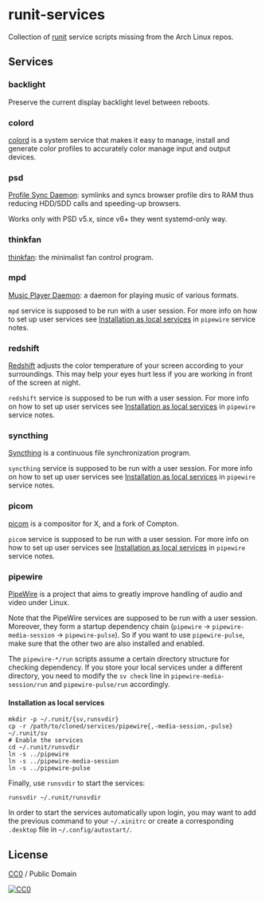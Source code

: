 runit-services
==============

Collection of [runit](http://smarden.org/runit/) service scripts missing from
the Arch Linux repos.

Services
--------

### backlight

Preserve the current display backlight level between reboots.

### colord

[colord](https://www.freedesktop.org/software/colord/) is a system service that
makes it easy to manage, install and generate color profiles to accurately color
manage input and output devices.

### psd

[Profile Sync Daemon](https://github.com/graysky2/profile-sync-daemon): symlinks
and syncs browser profile dirs to RAM thus reducing HDD/SDD calls and
speeding-up browsers.

Works only with PSD v5.x, since v6+ they went systemd-only way.

### thinkfan

[thinkfan](https://github.com/vmatare/thinkfan): the minimalist fan control
program.

### mpd

[Music Player Daemon](https://github.com/MusicPlayerDaemon/MPD): a daemon for
playing music of various formats.

`mpd` service is supposed to be run with a user session. For more info on
how to set up user services see [Installation as local services](#installation-as-local-services) 
in `pipewire` service notes.

### redshift

[Redshift](https://github.com/jonls/redshift) adjusts the color temperature of
your screen according to your surroundings. This may help your eyes hurt less if
you are working in front of the screen at night.

`redshift` service is supposed to be run with a user session. For more info on
how to set up user services see [Installation as local services](#installation-as-local-services) 
in `pipewire` service notes.

### syncthing

[Syncthing](https://github.com/syncthing/syncthing) is a continuous file
synchronization program.

`syncthing` service is supposed to be run with a user session. For more info on
how to set up user services see [Installation as local services](#installation-as-local-services) 
in `pipewire` service notes.

### picom

[picom](https://github.com/yshui/picom) is a compositor for X, and a fork of
Compton.

`picom` service is supposed to be run with a user session. For more info on
how to set up user services see [Installation as local services](#installation-as-local-services) 
in `pipewire` service notes.

### pipewire

[PipeWire](https://pipewire.org/) is a project that aims to greatly improve
handling of audio and video under Linux.

Note that the PipeWire services are supposed to be run with a user session.
Moreover, they form a startup dependency chain (`pipewire` ->
`pipewire-media-session` -> `pipewire-pulse`). So if you want to use
`pipewire-pulse`, make sure that the other two are also installed and enabled.

The `pipewire-*/run` scripts assume a certain directory structure for checking
dependency. If you store your local services under a different directory, you
need to modify the `sv check` line in `pipewire-media-session/run` and
`pipewire-pulse/run` accordingly.

#### Installation as local services

``` shell
mkdir -p ~/.runit/{sv,runsvdir}
cp -r /path/to/cloned/services/pipewire{,-media-session,-pulse} ~/.runit/sv
# Enable the services
cd ~/.runit/runsvdir
ln -s ../pipewire
ln -s ../pipewire-media-session
ln -s ../pipewire-pulse
```

Finally, use `runsvdir` to start the services:
``` shell
runsvdir ~/.runit/runsvdir
```
In order to start the services automatically upon login, you may want to add
the previous command to your `~/.xinitrc` or create a corresponding `.desktop`
file in `~/.config/autostart/`.


License
-------

[CC0](https://creativecommons.org/publicdomain/zero/1.0/) / Public Domain

[![CC0](https://licensebuttons.net/p/zero/1.0/88x31.png)](https://creativecommons.org/publicdomain/zero/1.0/)
